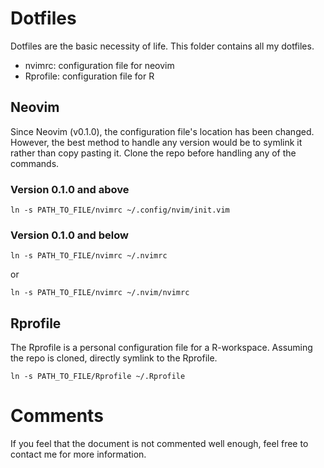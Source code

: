 # Dotfiles

Dotfiles are the basic necessity of life. This folder contains all my dotfiles.

- nvimrc: configuration file for neovim
- Rprofile: configuration file for R

## Neovim

Since Neovim (v0.1.0), the configuration file's location has been changed. However, the best method to handle any version would be to symlink it rather than copy pasting it. Clone the repo before handling any of the commands.

### Version 0.1.0 and above 

```
ln -s PATH_TO_FILE/nvimrc ~/.config/nvim/init.vim
```

### Version 0.1.0 and below

```
ln -s PATH_TO_FILE/nvimrc ~/.nvimrc
```
or
```
ln -s PATH_TO_FILE/nvimrc ~/.nvim/nvimrc
```
## Rprofile

The Rprofile is a personal configuration file for a R-workspace. Assuming the repo is cloned, directly symlink to the Rprofile.

```
ln -s PATH_TO_FILE/Rprofile ~/.Rprofile
```

# Comments

If you feel that the document is not commented well enough, feel free to contact me for more information.
